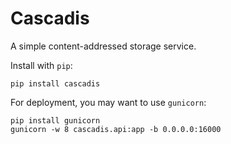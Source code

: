 Cascadis
=========

A simple content-addressed storage service.

Install with `pip`:

    pip install cascadis

For deployment, you may want to use `gunicorn`:

    pip install gunicorn
    gunicorn -w 8 cascadis.api:app -b 0.0.0.0:16000 
